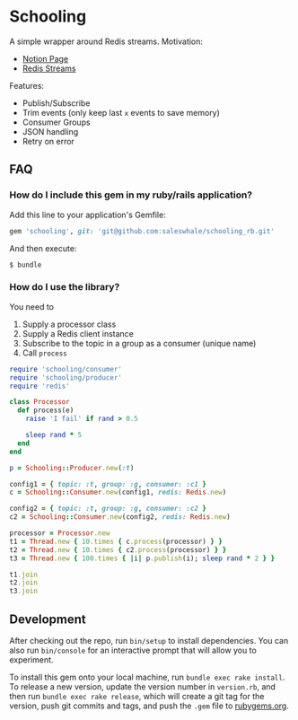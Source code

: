 # Schooling

A simple wrapper around Redis streams. Motivation:

- [Notion Page](https://www.notion.so/saleswhale/Architecture-Discussion-1ffb11b51c02428d9b5dc1f5a88fe656)
- [Redis Streams](https://redis.io/topics/streams-intro)

Features:

- Publish/Subscribe
- Trim events (only keep last `x` events to save memory)
- Consumer Groups
- JSON handling
- Retry on error

## FAQ

### How do I include this gem in my ruby/rails application?

Add this line to your application's Gemfile:

```ruby
gem 'schooling', git: 'git@github.com:saleswhale/schooling_rb.git'

```

And then execute:

    $ bundle

### How do I use the library?

You need to

1. Supply a processor class
2. Supply a Redis client instance
3. Subscribe to the topic in a group as a consumer (unique name)
4. Call `process`

```ruby
require 'schooling/consumer'
require 'schooling/producer'
require 'redis'

class Processor
  def process(e)
    raise 'I fail' if rand > 0.5

    sleep rand * 5
  end
end

p = Schooling::Producer.new(:t)

config1 = { topic: :t, group: :g, consumer: :c1 }
c = Schooling::Consumer.new(config1, redis: Redis.new)

config2 = { topic: :t, group: :g, consumer: :c2 }
c2 = Schooling::Consumer.new(config2, redis: Redis.new)

processor = Processor.new
t1 = Thread.new { 10.times { c.process(processor) } }
t2 = Thread.new { 10.times { c2.process(processor) } }
t3 = Thread.new { 100.times { |i| p.publish(i); sleep rand * 2 } }

t1.join
t2.join
t3.join
```

## Development

After checking out the repo, run `bin/setup` to install dependencies. You can
also run `bin/console` for an interactive prompt that will allow you to
experiment.

To install this gem onto your local machine, run `bundle exec rake install`. To
release a new version, update the version number in `version.rb`, and then run
`bundle exec rake release`, which will create a git tag for the version, push
git commits and tags, and push the `.gem` file to
[rubygems.org](https://rubygems.org).
